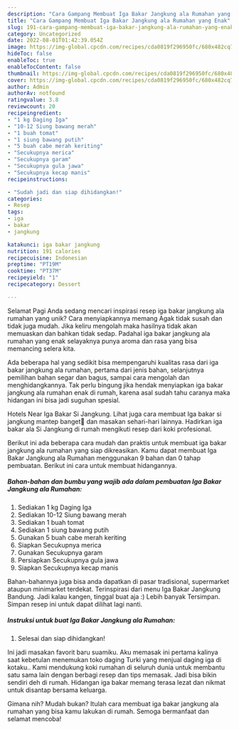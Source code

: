 ```yaml
---
description: "Cara Gampang Membuat Iga Bakar Jangkung ala Rumahan yang Enak"
title: "Cara Gampang Membuat Iga Bakar Jangkung ala Rumahan yang Enak"
slug: 191-cara-gampang-membuat-iga-bakar-jangkung-ala-rumahan-yang-enak
category: Uncategorized
date: 2022-08-01T01:42:39.054Z
image: https://img-global.cpcdn.com/recipes/cda0819f296950fc/680x482cq70/iga-bakar-jangkung-ala-rumahan-foto-resep-utama.jpg
hideToc: false
enableToc: true
enableTocContent: false
thumbnail: https://img-global.cpcdn.com/recipes/cda0819f296950fc/680x482cq70/iga-bakar-jangkung-ala-rumahan-foto-resep-utama.jpg
cover: https://img-global.cpcdn.com/recipes/cda0819f296950fc/680x482cq70/iga-bakar-jangkung-ala-rumahan-foto-resep-utama.jpg
author: Admin
authorAv: notfound
ratingvalue: 3.8
reviewcount: 20
recipeingredient:
- "1 kg Daging Iga"
- "10-12 Siung bawang merah"
- "1 buah tomat"
- "1 siung bawang putih"
- "5 buah cabe merah keriting"
- "Secukupnya merica"
- "Secukupnya garam"
- "Secukupnya gula jawa"
- "Secukupnya kecap manis"
recipeinstructions:

- "Sudah jadi dan siap dihidangkan!"
categories:
- Resep
tags:
- iga
- bakar
- jangkung

katakunci: iga bakar jangkung 
nutrition: 191 calories
recipecuisine: Indonesian
preptime: "PT19M"
cooktime: "PT37M"
recipeyield: "1"
recipecategory: Dessert

---
```



Selamat Pagi Anda sedang mencari inspirasi resep iga bakar jangkung ala rumahan yang unik? Cara menyiapkannya memang Agak tidak susah dan tidak juga mudah. Jika keliru mengolah maka hasilnya tidak akan memuaskan dan bahkan tidak sedap. Padahal iga bakar jangkung ala rumahan yang enak selayaknya punya aroma dan rasa yang bisa memancing selera kita.


Ada beberapa hal yang sedikit bisa mempengaruhi kualitas rasa dari iga bakar jangkung ala rumahan, pertama dari jenis bahan, selanjutnya pemilihan bahan segar dan bagus, sampai cara mengolah dan menghidangkannya. Tak perlu bingung jika hendak menyiapkan iga bakar jangkung ala rumahan enak di rumah, karena asal sudah tahu caranya maka hidangan ini bisa jadi suguhan spesial.

Hotels Near Iga Bakar Si Jangkung. Lihat juga cara membuat Iga bakar si jangkung mantep banget🤤 dan masakan sehari-hari lainnya. Hadirkan iga bakar ala Si Jangkung di rumah mengikuti resep dari koki profesional.


Berikut ini ada beberapa cara mudah dan praktis untuk membuat iga bakar jangkung ala rumahan yang siap dikreasikan. Kamu dapat membuat Iga Bakar Jangkung ala Rumahan menggunakan 9 bahan dan 0 tahap pembuatan. Berikut ini cara untuk membuat hidangannya.

<!--inarticleads1-->

##### Bahan-bahan dan bumbu yang wajib ada dalam pembuatan Iga Bakar Jangkung ala Rumahan:

1. Sediakan 1 kg Daging Iga
1. Sediakan 10-12 Siung bawang merah
1. Sediakan 1 buah tomat
1. Sediakan 1 siung bawang putih
1. Gunakan 5 buah cabe merah keriting
1. Siapkan Secukupnya merica
1. Gunakan Secukupnya garam
1. Persiapkan Secukupnya gula jawa
1. Siapkan Secukupnya kecap manis


Bahan-bahannya juga bisa anda dapatkan di pasar tradisional, supermarket ataupun minimarket terdekat. Terinspirasi dari menu Iga Bakar Jangkung Bandung. Jadi kalau kangen, tinggal buat aja :) Lebih banyak Tersimpan. Simpan resep ini untuk dapat dilihat lagi nanti. 

<!--inarticleads2-->

##### Instruksi untuk buat Iga Bakar Jangkung ala Rumahan:


1. Selesai dan siap dihidangkan!

Ini jadi masakan favorit baru suamiku. Aku memasak ini pertama kalinya saat kebetulan menemukan toko daging Turki yang menjual daging iga di kotaku.. Kami mendukung koki rumahan di seluruh dunia untuk membantu satu sama lain dengan berbagi resep dan tips memasak. Jadi bisa bikin sendiri deh di rumah. Hidangan iga bakar memang terasa lezat dan nikmat untuk disantap bersama keluarga. 

Gimana nih? Mudah bukan? Itulah cara membuat iga bakar jangkung ala rumahan yang bisa kamu lakukan di rumah. Semoga bermanfaat dan selamat mencoba!
